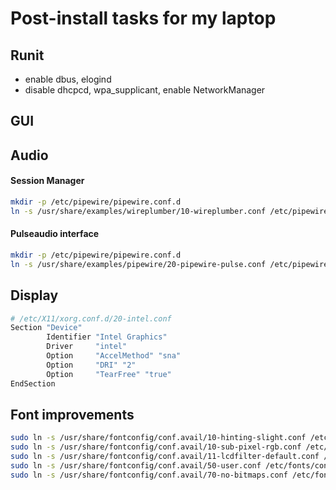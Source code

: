 # Post-install tasks for my laptop

## Runit 

- enable dbus, elogind
- disable dhcpcd, wpa_supplicant, enable NetworkManager 


## GUI

## Audio

#### Session Manager

```sh
mkdir -p /etc/pipewire/pipewire.conf.d
ln -s /usr/share/examples/wireplumber/10-wireplumber.conf /etc/pipewire/pipewire.conf.d/
```

#### Pulseaudio interface

```sh
mkdir -p /etc/pipewire/pipewire.conf.d
ln -s /usr/share/examples/pipewire/20-pipewire-pulse.conf /etc/pipewire/pipewire.conf.d/
```

## Display

```sh
# /etc/X11/xorg.conf.d/20-intel.conf
Section "Device"
        Identifier "Intel Graphics"
        Driver     "intel"
        Option     "AccelMethod" "sna"
        Option     "DRI" "2"
        Option     "TearFree" "true"
EndSection
```

## Font improvements

```sh
sudo ln -s /usr/share/fontconfig/conf.avail/10-hinting-slight.conf /etc/fonts/conf.d/
sudo ln -s /usr/share/fontconfig/conf.avail/10-sub-pixel-rgb.conf /etc/fonts/conf.d/
sudo ln -s /usr/share/fontconfig/conf.avail/11-lcdfilter-default.conf /etc/fonts/conf.d/
sudo ln -s /usr/share/fontconfig/conf.avail/50-user.conf /etc/fonts/conf.d/
sudo ln -s /usr/share/fontconfig/conf.avail/70-no-bitmaps.conf /etc/fonts/conf.d/
```